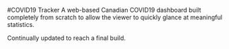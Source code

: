 #COVID19 Tracker
A web-based Canadian COVID19 dashboard built completely from scratch to allow the viewer to quickly glance at meaningful statistics. 

Continually updated to reach a final build.
